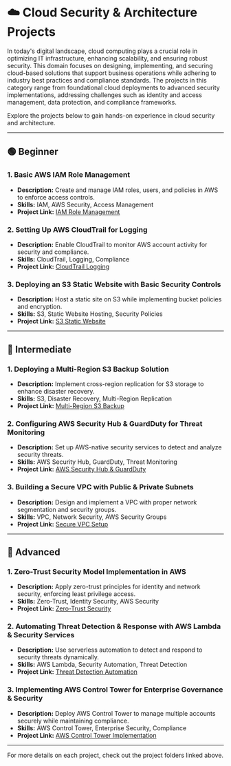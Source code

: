 # ☁️ Cloud Security & Architecture Projects
In today's digital landscape, cloud computing plays a crucial role in optimizing IT infrastructure, enhancing scalability, and ensuring robust security. This domain focuses on designing, implementing, and securing cloud-based solutions that support business operations while adhering to industry best practices and compliance standards. The projects in this category range from foundational cloud deployments to advanced security implementations, addressing challenges such as identity and access management, data protection, and compliance frameworks.

Explore the projects below to gain hands-on experience in cloud security and architecture.

---

## 🟢 Beginner
### 1. Basic AWS IAM Role Management
- **Description:** Create and manage IAM roles, users, and policies in AWS to enforce access controls.
- **Skills:** IAM, AWS Security, Access Management
- **Project Link:** [IAM Role Management](Project_Folder_Link_Here)

### 2. Setting Up AWS CloudTrail for Logging
- **Description:** Enable CloudTrail to monitor AWS account activity for security and compliance.
- **Skills:** CloudTrail, Logging, Compliance
- **Project Link:** [CloudTrail Logging](Project_Folder_Link_Here)

### 3. Deploying an S3 Static Website with Basic Security Controls
- **Description:** Host a static site on S3 while implementing bucket policies and encryption.
- **Skills:** S3, Static Website Hosting, Security Policies
- **Project Link:** [S3 Static Website](Project_Folder_Link_Here)

---

## 🔵 Intermediate
### 1. Deploying a Multi-Region S3 Backup Solution
- **Description:** Implement cross-region replication for S3 storage to enhance disaster recovery.
- **Skills:** S3, Disaster Recovery, Multi-Region Replication
- **Project Link:** [Multi-Region S3 Backup](IT_Projects/Cloud_Security/Multi-Region_S3_Backup.md)

### 2. Configuring AWS Security Hub & GuardDuty for Threat Monitoring
- **Description:** Set up AWS-native security services to detect and analyze security threats.
- **Skills:** AWS Security Hub, GuardDuty, Threat Monitoring
- **Project Link:** [AWS Security Hub & GuardDuty](Project_Folder_Link_Here)

### 3. Building a Secure VPC with Public & Private Subnets
- **Description:** Design and implement a VPC with proper network segmentation and security groups.
- **Skills:** VPC, Network Security, AWS Security Groups
- **Project Link:** [Secure VPC Setup](Project_Folder_Link_Here)

---

## 🔴 Advanced
### 1. Zero-Trust Security Model Implementation in AWS
- **Description:** Apply zero-trust principles for identity and network security, enforcing least privilege access.
- **Skills:** Zero-Trust, Identity Security, AWS Security
- **Project Link:** [Zero-Trust Security](Project_Folder_Link_Here)

### 2. Automating Threat Detection & Response with AWS Lambda & Security Services
- **Description:** Use serverless automation to detect and respond to security threats dynamically.
- **Skills:** AWS Lambda, Security Automation, Threat Detection
- **Project Link:** [Threat Detection Automation](Project_Folder_Link_Here)

### 3. Implementing AWS Control Tower for Enterprise Governance & Security
- **Description:** Deploy AWS Control Tower to manage multiple accounts securely while maintaining compliance.
- **Skills:** AWS Control Tower, Enterprise Security, Compliance
- **Project Link:** [AWS Control Tower Implementation](Project_Folder_Link_Here)

---

For more details on each project, check out the project folders linked above.
